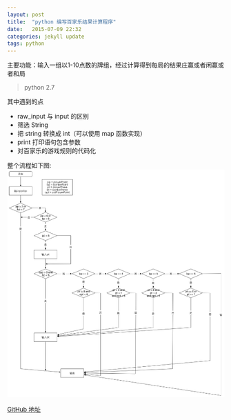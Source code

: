 ```yaml
---
layout: post
title:  "python 编写百家乐结果计算程序"
date:   2015-07-09 22:32
categories: jekyll update
tags: python
---
```


主要功能：输入一组以1-10点数的牌组，经过计算得到每局的结果庄赢或者闲赢或者和局

>python 2.7

其中遇到的点

* raw_input 与 input 的区别
* 筛选 String
* 把 string 转换成 int（可以使用 map 函数实现）
* print 打印语句包含参数
* 对百家乐的游戏规则的代码化

整个流程如下图:
![流程图](/assets/百家乐规则流程图.png)


[GitHub 地址](https://github.com/chn-lyzhi/baccartPython)